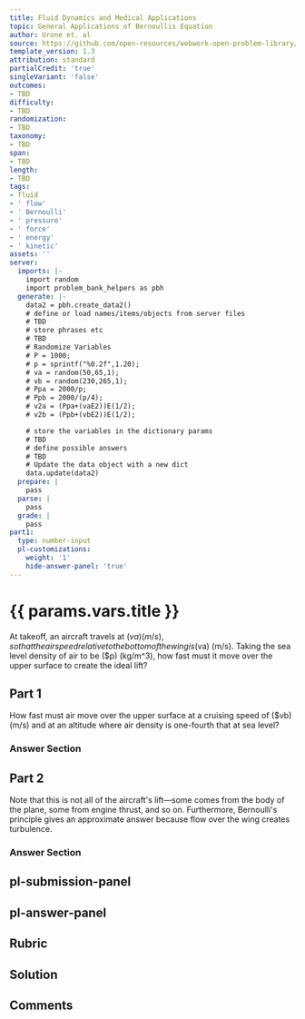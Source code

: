 ```yaml
---
title: Fluid Dynamics and Medical Applications
topic: General Applications of Bernoullis Equation
author: Urone et. al
source: https://github.com/open-resources/webwork-open-problem-library/tree/master/Contrib/BrockPhysics/College_Physics_Urone/12.Fluid_Dynamics_and_Medical_Applications/12-03.General_Applications_of_Bernoullis_Equation/NU_U17_12_03_002.pg
template_version: 1.3
attribution: standard
partialCredit: 'true'
singleVariant: 'false'
outcomes:
- TBD
difficulty:
- TBD
randomization:
- TBD
taxonomy:
- TBD
span:
- TBD
length:
- TBD
tags:
- fluid
- ' flow'
- ' Bernoulli'
- ' pressure'
- ' force'
- ' energy'
- ' kinetic'
assets: ''
server:
  imports: |-
    import random
    import problem_bank_helpers as pbh
  generate: |-
    data2 = pbh.create_data2()
    # define or load names/items/objects from server files
    # TBD
    # store phrases etc
    # TBD
    # Randomize Variables
    # P = 1000;
    # p = sprintf("%0.2f",1.20);
    # va = random(50,65,1);
    # vb = random(230,265,1);
    # Ppa = 2000/p;
    # Ppb = 2000/(p/4);
    # v2a = (Ppa+(vaE2))E(1/2);
    # v2b = (Ppb+(vbE2))E(1/2);

    # store the variables in the dictionary params
    # TBD
    # define possible answers
    # TBD
    # Update the data object with a new dict
    data.update(data2)
  prepare: |
    pass
  parse: |
    pass
  grade: |
    pass
part1:
  type: number-input
  pl-customizations:
    weight: '1'
    hide-answer-panel: 'true'
---
```


# {{ params.vars.title }} 


At takeoff, an aircraft travels at ($va) (m/s), so that the air speed relative to the bottom of the wing is ($va) (m/s). Taking the sea level density of air to be ($p) (kg/m^3), how fast must it move over the upper surface to create the ideal lift?

## Part 1 
How fast must air move over the upper surface at a cruising speed of ($vb) (m/s) and at an altitude where air density is one-fourth that at sea level? 


 ### Answer Section

## Part 2 
Note that this is not all of the aircraft's lift—some comes from the body of the plane, some from engine thrust, and so on. Furthermore, Bernoulli's principle gives an approximate answer because flow over the wing creates turbulence. 


 ### Answer Section


## pl-submission-panel 


## pl-answer-panel 


## Rubric 


## Solution 


## Comments 


